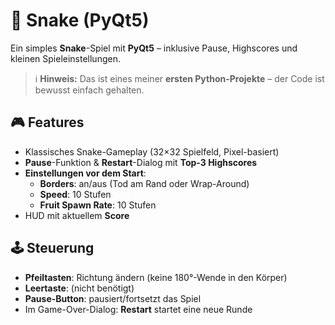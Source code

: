 # 🐍 Snake (PyQt5)

Ein simples **Snake**-Spiel mit **PyQt5** – inklusive Pause, Highscores und kleinen Spieleinstellungen.
> ℹ️ **Hinweis:** Das ist eines meiner **ersten Python-Projekte** – der Code ist bewusst einfach gehalten.

## 🎮 Features
- Klassisches Snake-Gameplay (32×32 Spielfeld, Pixel-basiert)
- **Pause**-Funktion & **Restart**-Dialog mit **Top-3 Highscores**
- **Einstellungen vor dem Start**:
    - **Borders**: an/aus (Tod am Rand oder Wrap-Around)
    - **Speed**: 10 Stufen
    - **Fruit Spawn Rate**: 10 Stufen
- HUD mit aktuellem **Score**

## 🕹️ Steuerung
- **Pfeiltasten**: Richtung ändern (keine 180°-Wende in den Körper)
- **Leertaste**: (nicht benötigt)
- **Pause-Button**: pausiert/fortsetzt das Spiel
- Im Game-Over-Dialog: **Restart** startet eine neue Runde
